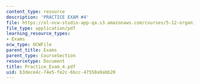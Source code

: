 ```yaml
---
content_type: resource
description: 'PRACTICE EXAM #4'
file: https://ol-ocw-studio-app-qa.s3.amazonaws.com/courses/5-12-organic-chemistry-i-spring-2003/b3dece4c74e5fe2c6bcc47550a9abb20_Practice_Exam_4.pdf
file_type: application/pdf
learning_resource_types:
- Exams
ocw_type: OCWFile
parent_title: Exams
parent_type: CourseSection
resourcetype: Document
title: Practice_Exam_4.pdf
uid: b3dece4c-74e5-fe2c-6bcc-47550a9abb20
---
```

